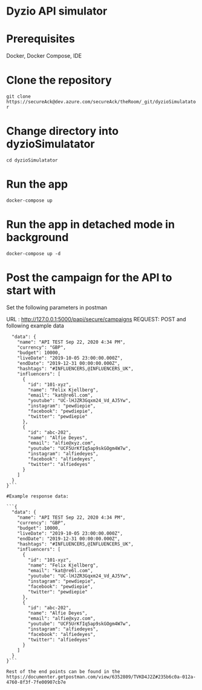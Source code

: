 # Dyzio API simulator

# Prerequisites

Docker,
Docker Compose,
IDE

# Clone the repository

```git clone https://secureAck@dev.azure.com/secureAck/theRoom/_git/dyzioSimulatator```

# Change directory into dyzioSimulatator

```cd dyzioSimulatator```

# Run the app

```docker-compose up```

# Run the app in detached mode in background

```docker-compose up -d```


# Post the campaign for the API to start with

Set the following parameters in postman

URL : http://127.0.0.1:5000/papi/secure/campaigns  REQUEST: POST and following example data

```{
  "data": {
    "name": "API TEST Sep 22, 2020 4:34 PM",
    "currency": "GBP",
    "budget": 10000,
    "liveDate": "2019-10-05 23:00:00.000Z",
    "endDate": "2019-12-31 00:00:00.000Z",
    "hashtags": "#INFLUENCERS,@INFLUENCERS_UK",
    "influencers": [
      {
        "id": "101-xyz",
        "name": "Felix Kjellberg",
        "email": "kat@re6l.com",
        "youtube": "UC-lHJZR3Gqxm24_Vd_AJ5Yw",
        "instagram": "pewdiepie",
        "facebook": "pewdiepie",
        "twitter": "pewdiepie"
      },
      {
        "id": "abc-202",
        "name": "Alfie Deyes",
        "email": "alfie@xyz.com",
        "youtube": "UCF5UrKfIq5ap9skGOgm4W7w",
        "instagram": "alfiedeyes",
        "facebook": "alfiedeyes",
        "twitter": "alfiedeyes"
      }
    ]
  }
}```

#Example response data:

```{
  "data": {
    "name": "API TEST Sep 22, 2020 4:34 PM",
    "currency": "GBP",
    "budget": 10000,
    "liveDate": "2019-10-05 23:00:00.000Z",
    "endDate": "2019-12-31 00:00:00.000Z",
    "hashtags": "#INFLUENCERS,@INFLUENCERS_UK",
    "influencers": [
      {
        "id": "101-xyz",
        "name": "Felix Kjellberg",
        "email": "kat@re6l.com",
        "youtube": "UC-lHJZR3Gqxm24_Vd_AJ5Yw",
        "instagram": "pewdiepie",
        "facebook": "pewdiepie",
        "twitter": "pewdiepie"
      },
      {
        "id": "abc-202",
        "name": "Alfie Deyes",
        "email": "alfie@xyz.com",
        "youtube": "UCF5UrKfIq5ap9skGOgm4W7w",
        "instagram": "alfiedeyes",
        "facebook": "alfiedeyes",
        "twitter": "alfiedeyes"
      }
    ]
  }
}```

Rest of the end points can be found in the https://documenter.getpostman.com/view/6352809/TVKD4J2Z#235b6c0a-012a-4760-8f3f-7fe00907cb7e


